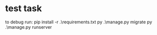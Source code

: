 # test task
to debug run:
pip install -r .\requirements.txt
py .\manage.py migrate
py .\manage.py runserver
